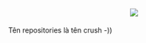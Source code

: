 <h1 align="center">
  <img src="https://readme-typing-svg.herokuapp.com?font=Fira+Code&size=32&duration=3000&pause=1000&color=F78CB4&center=true&vCenter=true&width=435&lines=Npmc;N+p+m+c+❤;❤"/>
</h1>

Tên repositories là tên crush -))
